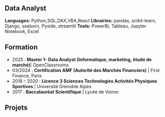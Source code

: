 ## Data Analyst
**Languages:** Python,SQL,DAX,VBA,React
**Librairies:** pandas, scikit-learn, Django, seaborn, Pyside, streamlit
**Tools:** PowerBi, Tableau, Jupyter Notebook, Excel

## Formation
- 2025 : **Master 1- Data Analyst (Informatique, marketing, étude de marché)**| OpenClassrooms
- 03/2024 : **Certification AMF (Autorité des Marchés Financiers)** | First Finance, Paris
- 2018 – 2020 : **Licence 3 Sciences Technologies Activités Physiques Sportives**  | Université Grenoble Alpes
- 2017 : **Baccalauréat Scientifique** | Lycée de Voiron

## Projets

